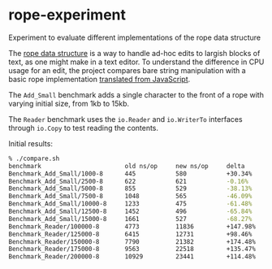 # rope-experiment

Experiment to evaluate different implementations of the rope data structure

The [rope data structure](https://en.wikipedia.org/wiki/Rope_(data_structure)) is a way to handle ad-hoc edits to largish blocks of text, as one might make in a text editor.  To understand the difference in CPU usage for an edit, the project compares bare string manipulation with a basic rope implementation [translated from JavaScript](https://github.com/component/rope).

The `Add_Small` benchmark adds a single character to the front of a rope with varying initial size, from 1kb to 15kb.

The `Reader` benchmark uses the `io.Reader` and `io.WriterTo` interfaces through `io.Copy` to test reading the contents.

Initial results:

``` sh
% ./compare.sh
benchmark                       old ns/op     new ns/op     delta
Benchmark_Add_Small/1000-8      445           580           +30.34%
Benchmark_Add_Small/2500-8      622           621           -0.16%
Benchmark_Add_Small/5000-8      855           529           -38.13%
Benchmark_Add_Small/7500-8      1048          565           -46.09%
Benchmark_Add_Small/10000-8     1233          475           -61.48%
Benchmark_Add_Small/12500-8     1452          496           -65.84%
Benchmark_Add_Small/15000-8     1661          527           -68.27%
Benchmark_Reader/100000-8       4773          11836         +147.98%
Benchmark_Reader/125000-8       6415          12731         +98.46%
Benchmark_Reader/150000-8       7790          21382         +174.48%
Benchmark_Reader/175000-8       9563          22518         +135.47%
Benchmark_Reader/200000-8       10929         23441         +114.48%
```

